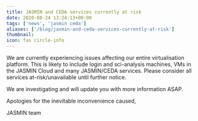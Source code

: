 ```yaml
---
title: JASMIN and CEDA services currently at risk
date: 2020-08-24 13:24:13+00:00
tags: ['news', 'jasmin ceda']
aliases: ['/blog/jasmin-and-ceda-services-currently-at-risk']
thumbnail: 
icon: fas circle-info
---
```


We are currently experiencing issues affecting our entire virtualisation platform. This is likely to include login and sci-analysis machines, VMs in the JASMIN Cloud and many JASMIN/CEDA services. Please consider all services at-risk/unavailable until further notice.


We are investigating and will update you with more information ASAP. 


Apologies for the inevitable inconvenience caused, 


JASMIN team


